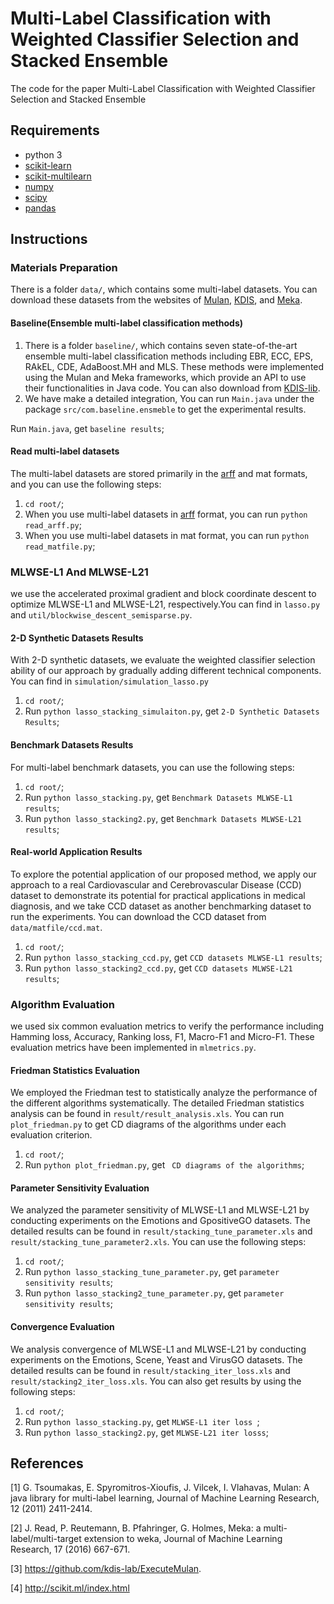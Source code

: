 # Multi-Label Classification with Weighted Classifier Selection and Stacked Ensemble

The code for the paper Multi-Label Classification with Weighted Classifier Selection and Stacked Ensemble

## Requirements

* python 3
* [scikit-learn](https://scikit-learn.org/)
* [scikit-multilearn](http://scikit.ml/index.html)
* [numpy](https://numpy.org/)
* [scipy](https://www.scipy.org/)
* [pandas](https://pandas.pydata.org/)

## Instructions

### Materials Preparation

There is a folder `data/`, which contains some multi-label datasets. You can download these datasets from the websites of [Mulan](http://mulan.sourceforge.net/), [KDIS](http://www.uco.es/kdis/mllresources/), and [Meka](http://waikato.github.io/meka/datasets/).

#### Baseline(Ensemble multi-label classification methods)
1. There is a folder `baseline/`, which contains seven state-of-the-art ensemble multi-label classification methods including EBR, ECC, EPS, RAkEL, CDE, AdaBoost.MH and MLS. These methods were implemented using the Mulan and Meka frameworks, which provide an API to use their functionalities in Java code. You can also download from [KDIS-lib](https://github.com/kdis-lab/ExecuteMulan).
2. We have make a detailed integration, You can run `Main.java` under the package `src/com.baseline.ensmeble` to get the experimental results.

Run `Main.java`, get `baseline results`;

#### Read multi-label datasets
The multi-label datasets are stored primarily in the [arff](https://pypi.org/project/arff/0.9/) and mat formats, and you can use the following steps:
1. `cd root/`;
2. When you use multi-label datasets in [arff](https://pypi.org/project/arff/0.9/) format, you can run `python read_arff.py`;
3. When you use multi-label datasets in mat format, you can run `python read_matfile.py`;

### MLWSE-L1 And MLWSE-L21
we use the accelerated proximal gradient and block coordinate descent to optimize MLWSE-L1 and MLWSE-L21, respectively.You can find in `lasso.py` and `util/blockwise_descent_semisparse.py`.

#### 2-D Synthetic Datasets Results

With 2-D synthetic datasets, we evaluate the weighted classifier selection ability of our approach by gradually adding different technical components. You can find in `simulation/simulation_lasso.py`
1. `cd root/`;
2. Run `python lasso_stacking_simulaiton.py`, get `2-D Synthetic Datasets Results`;

#### Benchmark Datasets Results
For multi-label benchmark datasets, you can use the following steps:
1. `cd root/`;
2. Run `python lasso_stacking.py`, get `Benchmark Datasets MLWSE-L1 results`;
3. Run `python lasso_stacking2.py`, get `Benchmark Datasets MLWSE-L21 results`;

#### Real-world Application Results
To explore the potential application of our proposed method,  we apply our approach to a real Cardiovascular and Cerebrovascular Disease (CCD) dataset to demonstrate its potential for practical applications in medical diagnosis, and we take CCD dataset as another benchmarking dataset to run the experiments. You can download the CCD dataset from `data/matfile/ccd.mat`.

1. `cd root/`;
2. Run `python lasso_stacking_ccd.py`, get `CCD datasets MLWSE-L1 results`;
3. Run `python lasso_stacking2_ccd.py`, get `CCD datasets MLWSE-L21 results`;

### Algorithm Evaluation
we used six common evaluation metrics to verify the performance including Hamming loss, Accuracy, Ranking loss, F1, Macro-F1 and Micro-F1. These evaluation metrics have been implemented in `mlmetrics.py`. 

#### Friedman Statistics Evaluation
We employed the Friedman test to statistically analyze the performance of the different algorithms systematically. The detailed Friedman statistics analysis can be found in `result/result_analysis.xls`.  You can run `plot_friedman.py` to get CD diagrams of the algorithms under each evaluation criterion. 

1. `cd root/`;
2. Run `python plot_friedman.py`, get ` CD diagrams of the algorithms`;

#### Parameter Sensitivity Evaluation 
We analyzed the parameter sensitivity of MLWSE-L1 and MLWSE-L21 by conducting experiments on the Emotions and GpositiveGO datasets. The detailed results can be found in `result/stacking_tune_parameter.xls` and `result/stacking_tune_parameter2.xls`. You can use the following steps:
1. `cd root/`;
2. Run `python lasso_stacking_tune_parameter.py`, get `parameter sensitivity results`;
3. Run `python lasso_stacking2_tune_parameter.py`, get `parameter sensitivity results`;

#### Convergence Evaluation
We analysis convergence of MLWSE-L1 and MLWSE-L21 by conducting experiments on the Emotions, Scene, Yeast and VirusGO datasets. The detailed results can be found in `result/stacking_iter_loss.xls` and `result/stacking2_iter_loss.xls`. You can also get results by using the following steps:
1. `cd root/`;
2. Run `python lasso_stacking.py`, get `MLWSE-L1 iter loss `;
3. Run `python lasso_stacking2.py`, get `MLWSE-L21 iter losss`;

## References
[1] G. Tsoumakas, E. Spyromitros-Xioufis, J. Vilcek, I. Vlahavas, Mulan: A java library for multi-label learning, Journal of Machine Learning Research, 12 (2011) 2411-2414.

[2] J. Read, P. Reutemann, B. Pfahringer, G. Holmes, Meka: a multi-label/multi-target extension to weka, Journal of Machine Learning Research, 17 (2016) 667-671.

[3] https://github.com/kdis-lab/ExecuteMulan.

[4] http://scikit.ml/index.html






